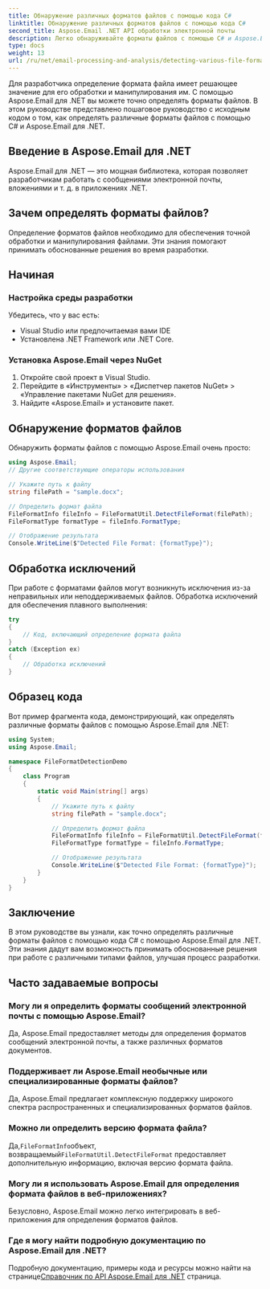 ```yaml
---
title: Обнаружение различных форматов файлов с помощью кода C#
linktitle: Обнаружение различных форматов файлов с помощью кода C#
second_title: Aspose.Email .NET API обработки электронной почты
description: Легко обнаруживайте форматы файлов с помощью C# и Aspose.Email для .NET. Пошаговое руководство и примеры кода. Исследуйте сейчас!
type: docs
weight: 13
url: /ru/net/email-processing-and-analysis/detecting-various-file-formats-using-csharp-code/
---
```


Для разработчика определение формата файла имеет решающее значение для его обработки и манипулирования им. С помощью Aspose.Email для .NET вы можете точно определять форматы файлов. В этом руководстве представлено пошаговое руководство с исходным кодом о том, как определять различные форматы файлов с помощью C# и Aspose.Email для .NET.

## Введение в Aspose.Email для .NET

Aspose.Email для .NET — это мощная библиотека, которая позволяет разработчикам работать с сообщениями электронной почты, вложениями и т. д. в приложениях .NET.

## Зачем определять форматы файлов?

Определение форматов файлов необходимо для обеспечения точной обработки и манипулирования файлами. Эти знания помогают принимать обоснованные решения во время разработки.

## Начиная

### Настройка среды разработки

Убедитесь, что у вас есть:
- Visual Studio или предпочитаемая вами IDE
- Установлена .NET Framework или .NET Core.

### Установка Aspose.Email через NuGet

1. Откройте свой проект в Visual Studio.
2. Перейдите в «Инструменты» > «Диспетчер пакетов NuGet» > «Управление пакетами NuGet для решения».
3. Найдите «Aspose.Email» и установите пакет.

## Обнаружение форматов файлов

Обнаружить форматы файлов с помощью Aspose.Email очень просто:

```csharp
using Aspose.Email;
// Другие соответствующие операторы использования

// Укажите путь к файлу
string filePath = "sample.docx";

// Определить формат файла
FileFormatInfo fileInfo = FileFormatUtil.DetectFileFormat(filePath);
FileFormatType formatType = fileInfo.FormatType;

// Отображение результата
Console.WriteLine($"Detected File Format: {formatType}");
```

## Обработка исключений

При работе с форматами файлов могут возникнуть исключения из-за неправильных или неподдерживаемых файлов. Обработка исключений для обеспечения плавного выполнения:

```csharp
try
{
    // Код, включающий определение формата файла
}
catch (Exception ex)
{
    // Обработка исключений
}
```

## Образец кода

Вот пример фрагмента кода, демонстрирующий, как определять различные форматы файлов с помощью Aspose.Email для .NET:

```csharp
using System;
using Aspose.Email;

namespace FileFormatDetectionDemo
{
    class Program
    {
        static void Main(string[] args)
        {
            // Укажите путь к файлу
            string filePath = "sample.docx";

            // Определить формат файла
            FileFormatInfo fileInfo = FileFormatUtil.DetectFileFormat(filePath);
            FileFormatType formatType = fileInfo.FormatType;

            // Отображение результата
            Console.WriteLine($"Detected File Format: {formatType}");
        }
    }
}
```

## Заключение

В этом руководстве вы узнали, как точно определять различные форматы файлов с помощью кода C# с помощью Aspose.Email для .NET. Эти знания дадут вам возможность принимать обоснованные решения при работе с различными типами файлов, улучшая процесс разработки.

## Часто задаваемые вопросы

### Могу ли я определить форматы сообщений электронной почты с помощью Aspose.Email?

Да, Aspose.Email предоставляет методы для определения форматов сообщений электронной почты, а также различных форматов документов.

### Поддерживает ли Aspose.Email необычные или специализированные форматы файлов?

Да, Aspose.Email предлагает комплексную поддержку широкого спектра распространенных и специализированных форматов файлов.

### Можно ли определить версию формата файла?

 Да,`FileFormatInfo`объект, возвращаемый`FileFormatUtil.DetectFileFormat` предоставляет дополнительную информацию, включая версию формата файла.

### Могу ли я использовать Aspose.Email для определения формата файлов в веб-приложениях?

Безусловно, Aspose.Email можно легко интегрировать в веб-приложения для определения форматов файлов.

### Где я могу найти подробную документацию по Aspose.Email для .NET?

 Подробную документацию, примеры кода и ресурсы можно найти на странице[Справочник по API Aspose.Email для .NET](https://reference.aspose.com/email/net) страница.